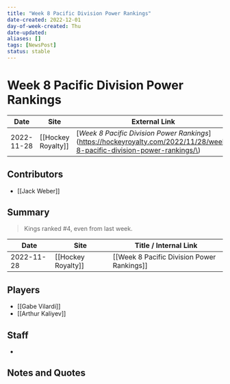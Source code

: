 ```yaml
---
title: "Week 8 Pacific Division Power Rankings"
date-created: 2022-12-01
day-of-week-created: Thu
date-updated: 
aliases: []
tags: [NewsPost]
status: stable
---
```


# Week 8 Pacific Division Power Rankings

| Date       | Site               | External Link                                                                                                             |
| ---------- | ------------------ | ------------------------------------------------------------------------------------------------------------------------- |
| 2022-11-28 | [[Hockey Royalty]] | [*Week 8 Pacific Division Power Rankings*](https://hockeyroyalty.com/2022/11/28/week-8-pacific-division-power-rankings/\) |

## Contributors
- [[Jack Weber]]

## Summary
> Kings ranked #4, even from last week.

| Date       | Site               | Title / Internal Link                      |
| ---------- | ------------------ | ------------------------------------------ |
| 2022-11-28 | [[Hockey Royalty]] | [[Week 8 Pacific Division Power Rankings]] |

## Players
- [[Gabe Vilardi]]
- [[Arthur Kaliyev]]

## Staff
- 

## Notes and Quotes
> 

